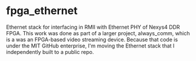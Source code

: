 # fpga_ethernet
Ethernet stack for interfacing in RMII with Ethernet PHY of Nexys4 DDR FPGA. This work was done as part of a larger project, always_comm, which is a was an FPGA-based video streaming device. Because that code is under the MIT GitHub enterprise, I'm moving the Ethernet stack that I independently built to a public repo.
